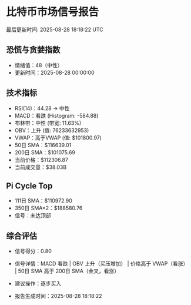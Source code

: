 # 比特币市场信号报告

最后更新时间: 2025-08-28 18:18:22 UTC

## 恐慌与贪婪指数
- 情绪值：48（中性）
- 更新时间：2025-08-28 00:00:00

## 技术指标
- RSI(14)：44.28 → 中性
- MACD：看跌 (Histogram: -584.88)
- 布林带：中性 (带宽: 11.63%)
- OBV：上升 (值: 76233632953)
- VWAP：高于VWAP (值: $101800.97)
- 50日 SMA：$116639.01
- 200日 SMA：$101075.69
- 当前价格：$112306.87
- 当前成交量：$38.03B

## Pi Cycle Top
- 111日 SMA：$110972.90
- 350日 SMA×2：$188580.76
- 信号：未达顶部

## 综合评估
- 信号得分：0.80
- 信号详情：MACD 看跌 | OBV 上升（买压增加） | 价格高于 VWAP（看涨） | 50日 SMA 高于 200日 SMA（金叉，看涨）
- 建议操作：逐步买入

- 报告生成时间：2025-08-28 18:18:22